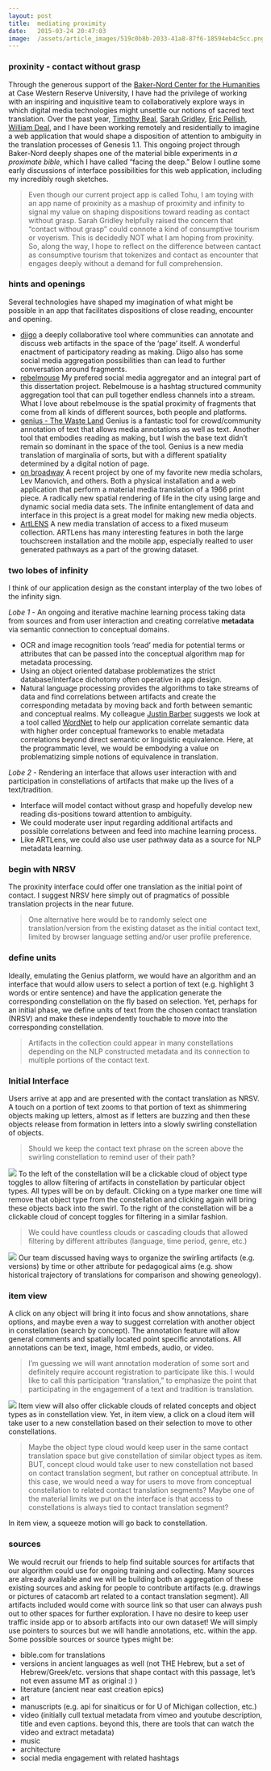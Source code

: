 ```yaml
---
layout:	post
title:	mediating proximity
date:	2015-03-24 20:47:03
image:	/assets/article_images/519c0b8b-2033-41a8-87f6-18594eb4c5cc.png
---
```

### proxinity - contact without grasp

Through the generous support of the [Baker-Nord Center for the Humanities](http://humanities.case.edu/) at Case Western Reserve University, I have had the privilege of working with an inspiring and inquisitive team to collaboratively explore ways in which digital media technologies might unsettle our notions of sacred text translation. Over the past year, [Timothy Beal](http://timothy-beal.squarespace.com), [Sarah Gridley](http://english.case.edu/faculty/sarah-gridley/), [Eric Pellish](https://twitter.com/pellish), [William Deal](http://www.williamdeal.org), and I have been working remotely and residentially to imagine a web application that would shape a disposition of attention to ambiguity in the translation processes of Genesis 1.1. This ongoing project through Baker-Nord deeply shapes one of the material bible experiments in *a proximate bible*, which I have called “facing the deep.” Below I outline some early discussions of interface possibilities for this web application, including my incredibly rough sketches.

> Even though our current project app is called Tohu, I am toying with an app name of proxinity as a mashup of proximity and infinity to signal my value on shaping dispositions toward reading as contact without grasp. Sarah Gridley helpfully raised the concern that “contact without grasp” could connote a kind of consumptive tourism or voyerism. This is decidedly NOT what I am hoping from proxinity. So, along the way, I hope to reflect on the difference between cantact as consumptive tourism that tokenizes and contact as encounter that engages deeply without a demand for full comprehension.

### hints and openings

Several technologies have shaped my imagination of what might be possible in an app that facilitates dispositions of close reading, encounter and opening.

-   [diigo](https://www.diigo.com/user/mphemenway)
    a deeply collaborative tool where communities can annotate and discuss web artifacts in the space of the ‘page’ itself. A wonderful enactment of participatory reading as making. Diigo also has some social media aggregation possibilities than can lead to further conversation around fragments.
-   [rebelmouse](https://www.rebelmouse.com/aproximatebible/)
    My prefered social media aggregator and an integral part of this dissertation project. Rebelmouse is a hashtag structured community aggregation tool that can pull together endless channels into a stream. What I love about rebelmouse is the spatial proximity of fragments that come from all kinds of different sources, both people and platforms.
-   [genius - The Waste Land](http://genius.com/Ts-eliot-the-waste-land-annotated/)
    Genius is a fantastic tool for crowd/community annotation of text that allows media annotations as well as text. Another tool that embodies reading as making, but I wish the base text didn’t remain so dominant in the space of the tool. Genius is a new media translation of marginalia of sorts, but with a different spatiality determined by a digital notion of page.
-   [on broadway](http://www.on-broadway.nyc)
    A recent project by one of my favorite new media scholars, Lev Manovich, and others. Both a physical installation and a web application that perform a material media translation of a 1966 print piece. A radically new spatial rendering of life in the city using large and dynamic social media data sets. The infinite entanglement of data and interface in this project is a great model for making new media objects.
-   [ArtLENS](http://www.clevelandart.org/gallery-one/artlens)
    A new media translation of access to a fixed museum collection. ARTLens has many interesting features in both the large touchscreen installation and the mobile app, especially realted to user generated pathways as a part of the growing dataset.

### two lobes of infinity

I think of our application design as the constant interplay of the two lobes of the infinity sign.

*Lobe 1* - An ongoing and iterative machine learning process taking data from sources and from user interaction and creating correlative **metadata** via semantic connection to conceptual domains.

-   OCR and image recognition tools ‘read’ media for potential terms or attributes that can be passed into the conceptual algorithm map for metadata processing.
-   Using an object oriented database problematizes the strict database/interface dichotomy often operative in app design.
-   Natural language processing provides the algorithms to take streams of data and find correlations between artifacts and create the corresponding metadata by moving back and forth between semantic and conceptual realms. My colleague [Justin Barber](http://stackoverflow.com/users/1775603/justin-barber) suggests we look at a tool called [WordNet](https://wordnet.princeton.edu) to help our application correlate semantic data with higher order conceptual frameworks to enable metadata correlations beyond direct semantic or linguistic equivalence. Here, at the programmatic level, we would be embodying a value on problematizing simple notions of equivalence in translation.

*Lobe 2* - Rendering an interface that allows user interaction with and participation in constellations of artifacts that make up the lives of a text/tradition.

-   Interface will model contact without grasp and hopefully develop new reading dis-positions toward attention to ambiguity.
-   We could moderate user input regarding additional artifacts and possible correlations between and feed into machine learning process.
-   Like ARTLens, we could also use user pathway data as a source for NLP metadata learning.

### begin with NRSV

The proxinity interface could offer one translation as the initial point of contact. I suggest NRSV here simply out of pragmatics of possible translation projects in the near future.

> One alternative here would be to randomly select one translation/version from the existing dataset as the initial contact text, limited by browser language setting and/or user profile preference.

### define units

Ideally, emulating the Genius platform, we would have an algorithm and an interface that would allow users to select a portion of text (e.g. highlight 3 words or entire sentence) and have the application generate the corresponding constellation on the fly based on selection. Yet, perhaps for an initial phase, we define units of text from the chosen contact translation (NRSV) and make these independently touchable to move into the corresponding constellation.

> Artifacts in the collection could appear in many constellations depending on the NLP constructed metadata and its connection to multiple portions of the contact text.

### Initial Interface

Users arrive at app and are presented with the contact translation as NRSV. A touch on a portion of text zooms to that portion of text as shimmering objects making up letters, almost as if letters are buzzing and then these objects release from formation in letters into a slowly swirling constellation of objects.

> Should we keep the contact text phrase on the screen above the swirling constellation to remind user of their path?

![](/assets/article_images/519c0b8b-2033-41a8-87f6-18594eb4c5cc.png)
To the left of the constellation will be a clickable cloud of object type toggles to allow filtering of artifacts in constellation by particular object types. All types will be on by default. Clicking on a type marker one time will remove that object type from the constellation and clicking again will bring these objects back into the swirl. To the right of the constellation will be a clickable cloud of concept toggles for filtering in a similar fashion.

> We could have countless clouds or cascading clouds that allowed filtering by different attributes (language, time period, genre, etc.)

![](/assets/article_images/4bc321a2-ea0f-4686-a3af-ce14aeb7e556.png)
Our team discussed having ways to organize the swirling artifacts (e.g. versions) by time or other attribute for pedagogical aims (e.g. show historical trajectory of translations for comparison and showing geneology).

### item view

A click on any object will bring it into focus and show annotations, share options, and maybe even a way to suggest correlation with another object in constellation (search by concept). The annotation feature will allow general comments and spatially located point specific annotations. All annotations can be text, image, html embeds, audio, or video.

> I’m guessing we will want annotation moderation of some sort and definitely require account registration to participate like this. I would like to call this participation “translation,” to emphasize the point that participating in the engagement of a text and tradition is translation.

![](/assets/article_images/9850b3b5-3c19-4ffa-ad04-cac4f3487bfa.png)
Item view will also offer clickable clouds of related concepts and object types as in constellation view. Yet, in item view, a click on a cloud item will take user to a new constellation based on their selection to move to other constellations.

> Maybe the object type cloud would keep user in the same contact translation space but give constellation of similar object types as item. BUT, concept cloud would take user to new constellation not based on contact translation segment, but rather on conceptual attribute. In this case, we would need a way for users to move from conceptual constellation to related contact translation segments? Maybe one of the material limits we put on the interface is that access to constellations is always tied to contact translation segment?

In item view, a squeeze motion will go back to constellation.

### sources

We would recruit our friends to help find suitable sources for artifacts that our algorithm could use for ongoing training and collecting. Many sources are already available and we will be building both an aggregation of these existing sources and asking for people to contribute artifacts (e.g. drawings or pictures of catacomb art related to a contact translation segment). All artifacts included would come with source link so that user can always push out to other spaces for further exploration. I have no desire to keep user traffic inside app or to absorb artifacts into our own dataset! We will simply use pointers to sources but we will handle annotations, etc. within the app. Some possible sources or source types might be:

-   bible.com for translations
-   versions in ancient languages as well (not THE Hebrew, but a set of Hebrew/Greek/etc. versions that shape contact with this passage, let’s not even assume MT as original :) )
-   literature (ancient near east creation epics)
-   art
-   manuscripts (e.g. api for sinaiticus or for U of Michigan collection, etc.)
-   video (initially cull textual metadata from vimeo and youtube description, title and even captions. beyond this, there are tools that can watch the video and extract metadata)
-   music
-   architecture
-   social media engagement with related hashtags

